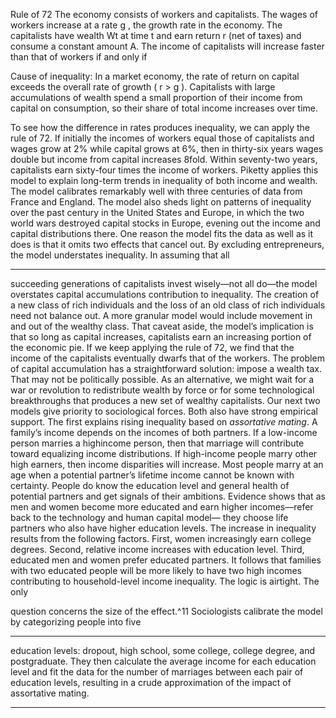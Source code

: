 Rule of 72 The economy consists of workers and capitalists. The wages of workers increase at a rate g , the growth rate in the economy. The capitalists have wealth Wt at time t and earn return r (net of taxes) and consume a constant amount A. The income of capitalists will increase faster than that of workers if and only if 

 Cause of inequality: In a market economy, the rate of return on capital exceeds the overall rate of growth ( r > g ). Capitalists with large accumulations of wealth spend a small proportion of their income from capital on consumption, so their share of total income increases over time. 

To see how the difference in rates produces inequality, we can apply the rule of 72. If initially the incomes of workers equal those of capitalists and wages grow at 2% while capital grows at 6%, then in thirty-six years wages double but income from capital increases 8fold. Within seventy-two years, capitalists earn sixty-four times the income of workers. Piketty applies this model to explain long-term trends in inequality of both income and wealth. The model calibrates remarkably well with three centuries of data from France and England. The model also sheds light on patterns of inequality over the past century in the United States and Europe, in which the two world wars destroyed capital stocks in Europe, evening out the income and capital distributions there. One reason the model fits the data as well as it does is that it omits two effects that cancel out. By excluding entrepreneurs, the model understates inequality. In assuming that all 

---

succeeding generations of capitalists invest wisely—not all do—the model overstates capital accumulations contribution to inequality. The creation of a new class of rich individuals and the loss of an old class of rich individuals need not balance out. A more granular model would include movement in and out of the wealthy class. That caveat aside, the model’s implication is that so long as capital increases, capitalists earn an increasing portion of the economic pie. If we keep applying the rule of 72, we find that the income of the capitalists eventually dwarfs that of the workers. The problem of capital accumulation has a straightforward solution: impose a wealth tax. That may not be politically possible. As an alternative, we might wait for a war or revolution to redistribute wealth by force or for some technological breakthroughs that produces a new set of wealthy capitalists. Our next two models give priority to sociological forces. Both also have strong empirical support. The first explains rising inequality based on _assortative mating_. A family’s income depends on the incomes of both partners. If a low-income person marries a highincome person, then that marriage will contribute toward equalizing income distributions. If high-income people marry other high earners, then income disparities will increase. Most people marry at an age when a potential partner’s lifetime income cannot be known with certainty. People do know the education level and general health of potential partners and get signals of their ambitions. Evidence shows that as men and women become more educated and earn higher incomes—refer back to the technology and human capital model— they choose life partners who also have higher education levels. The increase in inequality results from the following factors. First, women increasingly earn college degrees. Second, relative income increases with education level. Third, educated men and women prefer educated partners. It follows that families with two educated people will be more likely to have two high incomes contributing to household-level income inequality. The logic is airtight. The only 

question concerns the size of the effect.^11 Sociologists calibrate the model by categorizing people into five 

---

education levels: dropout, high school, some college, college degree, and postgraduate. They then calculate the average income for each education level and fit the data for the number of marriages between each pair of education levels, resulting in a crude approximation of the impact of assortative mating. 

---